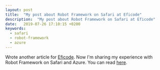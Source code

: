 ```yaml
---
layout: post
title:  "My post about Robot Framework on Safari at Eficode"
description:  "My post about Robot Framework on Safari at Eficode"
date:   2019-07-26 17:10:15 +0200
keywords:
  - safari
  - robot-framework
  - azure
---
```


Wrote another article for [Eficode][eficode-site]. Now I'm sharing my experience with Robot Framework on Safari and Azure. You can read [here][article].


[article]: https://www.eficode.com/blog/robot-framework-safari
[eficode-site]: https://www.eficode.com/home
